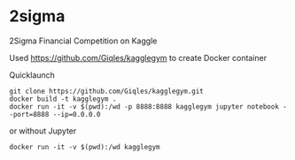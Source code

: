 # 2sigma
2Sigma Financial Competition on Kaggle

Used https://github.com/Giqles/kagglegym to create Docker container

Quicklaunch
```
git clone https://github.com/Giqles/kagglegym.git
docker build -t kagglegym .
docker run -it -v $(pwd):/wd -p 8888:8888 kagglegym jupyter notebook --port=8888 --ip=0.0.0.0
```
or without Jupyter
```
docker run -it -v $(pwd):/wd kagglegym
```
